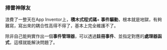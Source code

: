 ### 掃雷神隊友

浪費了一整天在App Inventor上，**積木式程式碼**+ **事件驅動**，根本就是地獄，有夠難寫，寫出來的耦合性高得不得了，基本上完全維護不了。

除非自己能夠實作出一個**事件管理器**，可以透過**註冊事件**、並指定對應的**處理器函式**，這樣就能解決問題了。

